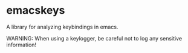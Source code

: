# emacskeys

A library for analyzing keybindings in emacs.

WARNING: When using a keylogger, be careful not to log any sensitive information!
